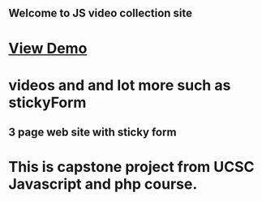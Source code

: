 ## Welcome to JS video collection site
# <a href="http://www.giphy.com/gifs/xUPGcz6nbIbp5aNEK4">View Demo</a>

# videos and and lot more such as stickyForm
 ## 3 page web site with sticky form

# This is capstone project from UCSC Javascript and php course.